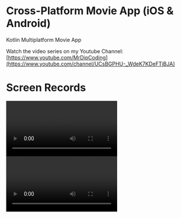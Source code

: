 # Cross-Platform Movie App (iOS & Android)
Kotlin Multiplatform Movie App

Watch the video series on my Youtube Channel: [https://www.youtube.com/MrDipCoding](https://www.youtube.com/channel/UCsBGPHU-_WdeK7KDeFTjBJA)

# Screen Records

![iOS](art/ios_record.mp4)
![Android](art/android_record.webm)